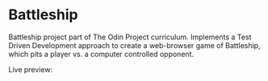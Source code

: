 # Battleship

Battleship project part of The Odin Project curriculum.  Implements a Test Driven Development approach to create a web-browser game of Battleship, which pits a player vs. a computer controlled opponent.

Live preview:

